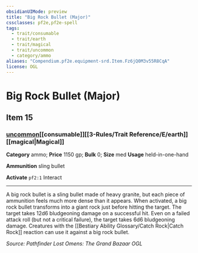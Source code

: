 ```yaml
---
obsidianUIMode: preview
title: "Big Rock Bullet (Major)"
cssclasses: pf2e,pf2e-spell
tags:
  - trait/consumable
  - trait/earth
  - trait/magical
  - trait/uncommon
  - category/ammo
aliases: "Compendium.pf2e.equipment-srd.Item.Fz6jQ0M3v55R8CqA"
license: OGL
---
```

# Big Rock Bullet (Major)
## Item 15
### [uncommon](uncommon.md "Uncommon Rarity Trait")[[consumable]][[3-Rules/Trait Reference/E/earth]][[magical|Magical]]

**Category** ammo; 
**Price** 1150 gp; 
**Bulk** 0; **Size** med
**Usage** held-in-one-hand

**Ammunition** sling bullet

**Activate** `pf2:1` Interact

* * *

A big rock bullet is a sling bullet made of heavy granite, but each piece of ammunition feels much more dense than it appears. When activated, a big rock bullet transforms into a giant rock just before hitting the target. The target takes 12d6 bludgeoning damage on a successful hit. Even on a failed attack roll (but not a critical failure), the target takes 6d6 bludgeoning damage. Creatures with the [[Bestiary Ability Glossary/Catch Rock|Catch Rock]] reaction can use it against a big rock bullet.

*Source: Pathfinder Lost Omens: The Grand Bazaar*
*OGL*